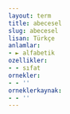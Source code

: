 ```yaml
---
layout: term
title: abecesel
slug: abecesel
lisan: Türkçe
anlamlar:
- ► alfabetik
ozellikler:
- - sıfat
ornekler:
- - ''
orneklerkaynak:
- - ''
---
```

